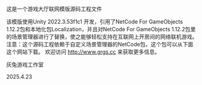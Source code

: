 这是一个游戏大厅联网模版源码工程文件

该模版使用Unity 2022.3.53f1c1 开发，引用了NetCode For GameObjects 1.12.2包和本地化包Localization，并且对NetCode For GameObjects 1.12.2包里的场景管理器进行了替换，使之能够轻松支持在互联网上开房间的网络联机游戏。
注意：这个源码工程依赖于自定义场景管理器的NetCode包，这个包可以从下面这个网站下载。
欢迎访问  http://www.grgs.cc  来获取更多信息。

灰兔游戏工作室

2025.4.23